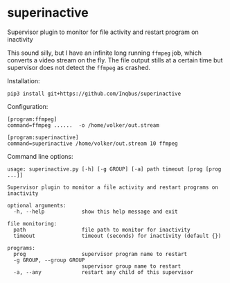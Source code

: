 # superinactive
Supervisor plugin to monitor for file activity and restart program on inactivity

This sound silly, but I have an infinite long running `ffmpeg` job, which converts a video stream on the fly.
The file output stills at a certain time but supervisor does not detect the `ffmpeg` as crashed.

Installation:

    pip3 install git+https://github.com/Inqbus/superinactive

Configuration:

    [program:ffmpeg]
    command=ffmpeg ......  -o /home/volker/out.stream

    [program:superinactive]
    command=superinactive /home/volker/out.stream 10 ffmpeg

Command line options:

    usage: superinactive.py [-h] [-g GROUP] [-a] path timeout [prog [prog ...]]

    Supervisor plugin to monitor a file activity and restart programs on
    inactivity

    optional arguments:
      -h, --help            show this help message and exit

    file monitoring:
      path                  file path to monitor for inactivity
      timeout               timeout (seconds) for inactivity (default {})

    programs:
      prog                  supervisor program name to restart
      -g GROUP, --group GROUP
                            supervisor group name to restart
      -a, --any             restart any child of this supervisor



